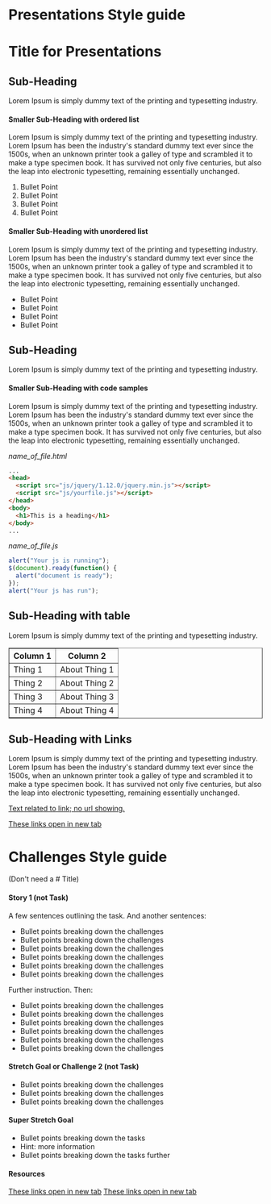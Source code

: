 Presentations Style guide
======================

# Title for Presentations

## Sub-Heading

Lorem Ipsum is simply dummy text of the printing and typesetting industry.

#### Smaller Sub-Heading with ordered list

Lorem Ipsum is simply dummy text of the printing and typesetting industry. Lorem Ipsum has been the industry's standard dummy text ever since the 1500s, when an unknown printer took a galley of type and scrambled it to make a type specimen book. It has survived not only five centuries, but also the leap into electronic typesetting, remaining essentially unchanged.

1. Bullet Point
1. Bullet Point
1. Bullet Point
1. Bullet Point


#### Smaller Sub-Heading with unordered list

Lorem Ipsum is simply dummy text of the printing and typesetting industry. Lorem Ipsum has been the industry's standard dummy text ever since the 1500s, when an unknown printer took a galley of type and scrambled it to make a type specimen book. It has survived not only five centuries, but also the leap into electronic typesetting, remaining essentially unchanged.
* Bullet Point
* Bullet Point
* Bullet Point
* Bullet Point

## Sub-Heading

Lorem Ipsum is simply dummy text of the printing and typesetting industry.

#### Smaller Sub-Heading with code samples

Lorem Ipsum is simply dummy text of the printing and typesetting industry. Lorem Ipsum has been the industry's standard dummy text ever since the 1500s, when an unknown printer took a galley of type and scrambled it to make a type specimen book. It has survived not only five centuries, but also the leap into electronic typesetting, remaining essentially unchanged.

*name_of_file.html*
```html
...
<head>
  <script src="js/jquery/1.12.0/jquery.min.js"></script>
  <script src="js/yourfile.js"></script>
</head>
<body>
  <h1>This is a heading</h1>
</body>
...
```

*name_of_file.js*
```javascript
alert("Your js is running");
$(document).ready(function() {
  alert("document is ready");
});
alert("Your js has run");
```
## Sub-Heading with table

Lorem Ipsum is simply dummy text of the printing and typesetting industry.

<table border="1">
  <tr>
    <th>Column 1</th>
    <th>Column 2</th>  
  </tr>
  <tr>
    <td>Thing 1</td>
    <td>About Thing 1</td>
  </tr>
  <tr>
  <td>Thing 2</td>
  <td>About Thing 2</td>
  </tr>
  <tr>
  <td>Thing 3</td>
  <td>About Thing 3</td>
  </tr>
  <tr>
  <td>Thing 4</td>
  <td>About Thing 4</td>
  </tr>
</table>

## Sub-Heading with Links

Lorem Ipsum is simply dummy text of the printing and typesetting industry. Lorem Ipsum has been the industry's standard dummy text ever since the 1500s, when an unknown printer took a galley of type and scrambled it to make a type specimen book. It has survived not only five centuries, but also the leap into electronic typesetting, remaining essentially unchanged.

<a href="https://www.learnacademy.org" target="_blank">Text related to link; no url showing.</a>

<a href="https://www.learnacademy.org" target="_blank">These links open in new tab</a>


Challenges Style guide
======================

(Don't need a # Title)

#### Story 1 (not Task)

A few sentences outlining the task.
And another sentences:

* Bullet points breaking down the challenges
* Bullet points breaking down the challenges
* Bullet points breaking down the challenges
* Bullet points breaking down the challenges
* Bullet points breaking down the challenges
* Bullet points breaking down the challenges

Further instruction.
Then:

* Bullet points breaking down the challenges
* Bullet points breaking down the challenges
* Bullet points breaking down the challenges
* Bullet points breaking down the challenges
* Bullet points breaking down the challenges
* Bullet points breaking down the challenges

#### Stretch Goal or Challenge 2 (not Task)

* Bullet points breaking down the challenges
* Bullet points breaking down the challenges
* Bullet points breaking down the challenges

#### Super Stretch Goal

* Bullet points breaking down the tasks
 * Hint: more information
 * Bullet points breaking down the tasks further

#### Resources

<a href="https://www.learnacademy.org" target="_blank">These links open in new tab</a>
<a href="https://www.learnacademy.org" target="_blank">These links open in new tab</a>
